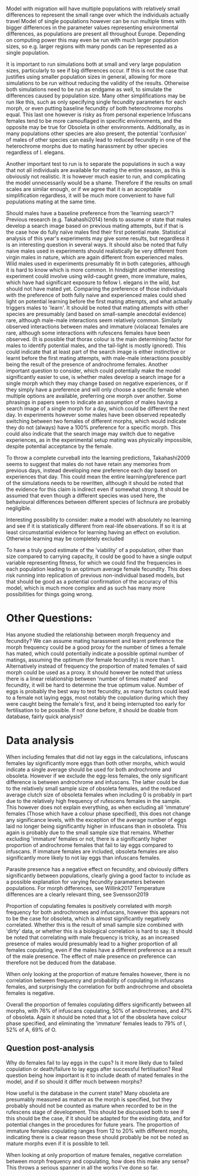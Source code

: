 Model with migration will have multiple populations with relatively small differences to represent the small range over which the individuals actually travel
Model of single populations however can be run multiple times with bigger differences in the parameter values representing environmental differences, as populations are present all throughout Europe. Depending on computing power this may even be run with much larger population sizes, so e.g. larger regions with many ponds can be represented as a single population.

It is important to run simulations both at small and very large population sizes, particularly to see if big differences occur. If this is not the case that justifies using smaller population sizes in general, allowing for more simulations to be run without reducing the validity of the results. Otherwise both simulations need to be run as endgame as well, to simulate the differences caused by population size.
Many other simplifications may be run like this, such as only specifying single fecundity parameters for each morph, or even putting baseline fecundity of both heterochrome morphs equal. This last one however is risky as from personal experience Infuscans females tend to be more camouflaged in specific environments, and the opposite may be true for Obsoleta in other environments. Additionally, as in many populations other species are also present, the potential 'confusion' of males of other species can easily lead to reduced fecundity in one of the heterochrome morphs due to mating harassment by other species regardless of I. elegans.

Another important test to run is to separate the populations in such a way that not all individuals are available for mating the entire season, as this is obviously not realistic. It is however much easier to run, and complicating the model unnecessarily would be a shame. Therefore if the results on small scales are similar enough, or if we agree that it is an acceptable simplification regardless, it will be much more convenient to have full populations mating at the same time.

Should males have a baseline preference from the 'learning search'? Previous research (e.g. Takahashi2014) tends to assume or state that males develop a search image based on previous mating attempts, but if that is the case how do fully naïve males find their first potential mate. Statistical analysis of this year's experiments may give some results, but regardless it is an interesting question in several ways. It should also be noted that fully naive males used in experiments should realistically be very different from virgin males in nature, which are again different from experienced males. Wild males used in experiments presumably fit in both categories, although it is hard to know which is more common. In hindsight another interesting experiment could involve using wild-caught green, more immature, males, which have had significant exposure to fellow I. elegans in the wild, but should not have mated yet. Comparing the preference of those individuals with the preference of both fully naive and experienced males could shed light on potential learning before the first mating attempts, and what actually triggers males to 'learn'. It should be noted that mating attempts with other species are presumably (and based on small-sample anecdotal evidence) rare, although male-male interactions seem relatively common. Similarly observed interactions between males and immature (violacea) females are rare, although some interactions with rufescens females have been observed. (It is possible that thorax colour is the main determining factor for males to identify potential males, and the tail-light is mostly ignored). This could indicate that at least part of the search image is either instinctive or learnt before the first mating attempts, with male-male interactions possibly being the result of the presence of androchrome females.
Another important question to consider, which could potentially make the model significantly easier to use, is whether males develop a search image for a single morph which they may change based on negative experiences, or if they simply have a preference and will only choose a specific female when multiple options are available, preferring one morph over another. Some phrasings in papers seem to indicate an assumption of males having a search image of a single morph for a day, which could be different the next day. In experiments however some males have been observed repeatedly switching between two females of different morphs, which would indicate they do not (always) have a 100% preference for a specific morph. This could also indicate that the search image may switch due to negative experiences, as in the experimental setup mating was physically impossible, despite potential acceptance by the female.

To throw a complete curveball into the learning predictions, Takahashi2009 seems to suggest that males do not have retain any memories from previous days, instead developing new preference each day based on experiences that day. This could mean the entire learning/preference part of the simulations needs to be rewritten, although it should be noted that the evidence for this claim is indirect even if somewhat strong. It should be assumed that even though a different species was used here, the behavioural differences between different species of Ischnura are probably negligible.

Interesting possibility to consider: make a model with absolutely no learning and see if it is statistically different from real-life observations. If so it is at least circumstantial evidence for learning having an effect on evolution. Otherwise learning may be completely excluded

To have a truly good estimate of the 'viability' of a population, other than size compared to carrying capacity, it could be good to have a single output variable representing fitness, for which we could find the frequencies in each population leading to an optimum average female fecundity. This does risk running into replication of previous non-individual based models, but that should be good as a potential confirmation of the accuracy of this model, which is much more complex and as such has many more possibilities for things going wrong.

# Other Questions:
Has anyone studied the relationship between morph frequency and fecundity? We can assume mating harassment and learnt preference the morph frequency could be a good proxy for the number of times a female has mated, which could potentially indicate a possible optimal number of matings, assuming the optimum (for female fecundity) is more than 1. Alternatively instead of frequency the proportion of mated females of said morph could be used as a proxy. It should however be noted that unless there is a linear relationship between 'number of times mated' and fecundity, it will be hard to determine the true optimum value. Number of eggs is probably the best way to test fecundity, as many factors could lead to a female not laying eggs, most notably the copulation during which they were caught being the female's first, and it being interrupted too early for fertilisation to be possible. If not done before, it should be doable from database, fairly quick analysis?


# Data analysis

When including females that did not lay eggs in the calculations, infuscans females lay significantly more eggs than both other morphs, which would indicate a single average should be used for both androchrome and obsoleta. However if we exclude the egg-less females, the only significant difference is between androchrome and infuscans. The latter could be due to the relatively small sample size of obsoleta females, and the reduced average clutch size of obsoleta females when including 0 is probably in part due to the relatively high frequency of rufescens females in the sample. This however does not explain everything, as when excluding all 'immature' females (Those which have a colour phase specified), this does not change any significance levels, with the exception of the average number of eggs laid no longer being significantly higher in infuscans than in obsoleta. This again is probably due to the small sample size that remains. Whether excluding 'immature' females or not, there is a significantly higher proportion of androchrome females that fail to lay eggs compared to infuscans. If immature females are included, obsoleta females are also significantly more likely to not lay eggs than infuscans females.

Parasite presence has a negative effect on fecundity, and obviously differs significantly between populations, clearly giving a good factor to include as a possible explanation for varying fecundity parameters between populations. For morph differences, see Willink2017
Temperature differences are a clearly relevant thing, see Svensson2019

Proportion of copulating females is positively correlated with morph frequency for both androchromes and infuscans, however this appears not to be the case for obsoleta, which is almost significantly negatively correlated. Whether this is the result of small sample size combined with 'dirty' data, or whether this is a biological correlation is hard to say. It should be noted that correlating with male frequency is tricky, as an increased presence of males would presumably lead to a higher proportion of all females copulating, even if the males have a different preference as a result of the male presence. The effect of male presence on preference can therefore not be deduced from the database.

When only looking at the proportion of mature females however, there is no correlation between frequency and probability of copulating in infuscans females, and surprisingly the correlation for both androchrome and obsoleta females is negative.

Overall the proportion of females copulating differs significantly between all morphs, with 76% of infuscans copulating, 50% of androchromes, and 47% of obsoleta. Again it should be noted that a lot of the obsoleta have colour phase specified, and eliminating the 'immature' females leads to 79% of I, 52% of A, 69% of O.


## Question post-analysis
Why do females fail to lay eggs in the cups? Is it more likely due to failed copulation or death/failure to lay eggs after successful fertilisation? Real question being how important is it to include death of mated females in the model, and if so should it differ much between morphs?

How useful is the database in the current state? Many obsoleta are presumably measured as mature as the morph is specified, but they probably should not be counted as mature when recorded to be in the rufescens stage of development. This should be discussed both to see if this should be the case, if it should be adapted for the existing data, and for potential changes in the procedures for future years. The proportion of immature females copulating ranges from 12 to 20% with different morphs, indicating there is a clear reason these should probably be not be noted as mature morphs even if it is possible to tell.

When looking at only proportion of mature females, negative correlation between morph frequency and copulating, how does this make any sense? This throws a serious spanner in all the works I've done so far. 
